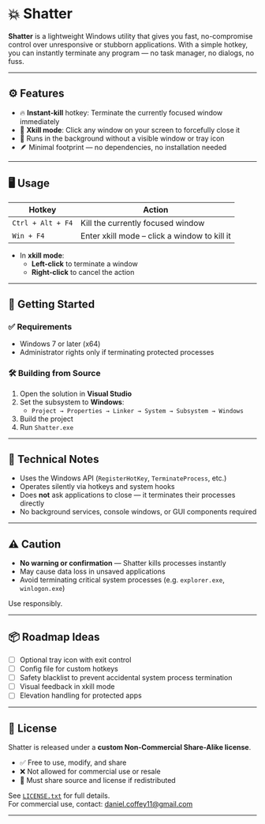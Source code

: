 # 💥 Shatter

**Shatter** is a lightweight Windows utility that gives you fast, no-compromise control over unresponsive or stubborn applications. With a simple hotkey, you can instantly terminate any program — no task manager, no dialogs, no fuss.

---

## ⚙️ Features

- 🔥 **Instant-kill** hotkey: Terminate the currently focused window immediately
- 🎯 **Xkill mode**: Click any window on your screen to forcefully close it
- 🧼 Runs in the background without a visible window or tray icon
- 🪶 Minimal footprint — no dependencies, no installation needed

---

## 🖥️ Usage

| Hotkey            | Action                                 |
|------------------|----------------------------------------|
| `Ctrl + Alt + F4` | Kill the currently focused window      |
| `Win + F4`        | Enter xkill mode – click a window to kill it |

- In **xkill mode**:
  - **Left-click** to terminate a window
  - **Right-click** to cancel the action

---

## 🚀 Getting Started

### ✅ Requirements
- Windows 7 or later (x64)
- Administrator rights only if terminating protected processes

### 🛠️ Building from Source
1. Open the solution in **Visual Studio**
2. Set the subsystem to **Windows**:
   - `Project → Properties → Linker → System → Subsystem → Windows`
3. Build the project
4. Run `Shatter.exe`

---

## 🔧 Technical Notes

- Uses the Windows API (`RegisterHotKey`, `TerminateProcess`, etc.)
- Operates silently via hotkeys and system hooks
- Does **not** ask applications to close — it terminates their processes directly
- No background services, console windows, or GUI components required

---

## ⚠️ Caution

- **No warning or confirmation** — Shatter kills processes instantly
- May cause data loss in unsaved applications
- Avoid terminating critical system processes (e.g. `explorer.exe`, `winlogon.exe`)

Use responsibly.

---

## 📦 Roadmap Ideas

- [ ] Optional tray icon with exit control
- [ ] Config file for custom hotkeys
- [ ] Safety blacklist to prevent accidental system process termination
- [ ] Visual feedback in xkill mode
- [ ] Elevation handling for protected apps

---

## 📄 License

Shatter is released under a **custom Non-Commercial Share-Alike license**.

- ✅ Free to use, modify, and share
- ❌ Not allowed for commercial use or resale
- 🔁 Must share source and license if redistributed

See [`LICENSE.txt`](./LICENSE.txt) for full details.  
For commercial use, contact: daniel.coffey11@gmail.com

---
